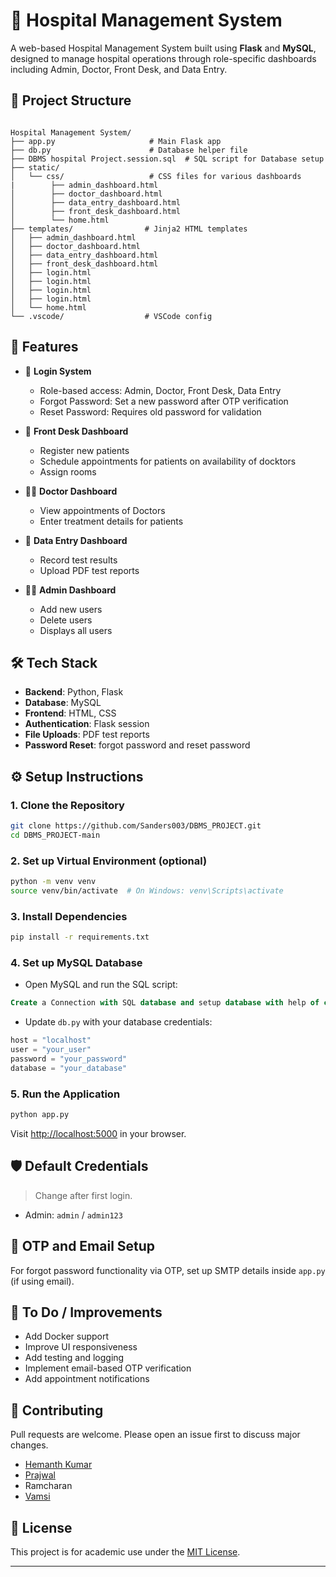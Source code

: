 # 🏥 Hospital Management System

A web-based Hospital Management System built using **Flask** and **MySQL**, designed to manage hospital operations through role-specific dashboards including Admin, Doctor, Front Desk, and Data Entry.

## 📂 Project Structure

```

Hospital Management System/
├── app.py                     # Main Flask app
├── db.py                      # Database helper file
├── DBMS hospital Project.session.sql  # SQL script for Database setup
├── static/
│   └── css/                   # CSS files for various dashboards
|        ├── admin_dashboard.html
│        ├── doctor_dashboard.html
│        ├── data_entry_dashboard.html
│        ├── front_desk_dashboard.html
│        └── home.html
├── templates/                # Jinja2 HTML templates
│   ├── admin_dashboard.html
│   ├── doctor_dashboard.html
│   ├── data_entry_dashboard.html
│   ├── front_desk_dashboard.html
│   ├── login.html
│   ├── login.html
│   ├── login.html
│   ├── login.html
│   └── home.html
└── .vscode/                  # VSCode config

````

## 🚀 Features

- 🔐 **Login System**
  - Role-based access: Admin, Doctor, Front Desk, Data Entry
  - Forgot Password: Set a new password after OTP verification
  - Reset Password: Requires old password for validation

- 🧾 **Front Desk Dashboard**
  - Register new patients
  - Schedule appointments for patients on availability of docktors
  - Assign rooms

- 👨‍⚕️ **Doctor Dashboard**
  - View appointments of Doctors
  - Enter treatment details for patients

- 🧪 **Data Entry Dashboard**
  - Record test results
  - Upload PDF test reports

- 🧑‍💼 **Admin Dashboard**
  - Add new users
  - Delete users
  - Displays all users

## 🛠️ Tech Stack

- **Backend**: Python, Flask
- **Database**: MySQL
- **Frontend**: HTML, CSS
- **Authentication**: Flask session
- **File Uploads**: PDF test reports
- **Password Reset**: forgot password and reset password 

## ⚙️ Setup Instructions

### 1. Clone the Repository

```bash
git clone https://github.com/Sanders003/DBMS_PROJECT.git
cd DBMS_PROJECT-main
````

### 2. Set up Virtual Environment (optional)

```bash
python -m venv venv
source venv/bin/activate  # On Windows: venv\Scripts\activate
```

### 3. Install Dependencies

```bash
pip install -r requirements.txt
```

### 4. Set up MySQL Database

* Open MySQL and run the SQL script:

```sql
Create a Connection with SQL database and setup database with help of contents of DBMS hospital Project.session.sql
```

* Update `db.py` with your database credentials:

```python
host = "localhost"
user = "your_user"
password = "your_password"
database = "your_database"
```

### 5. Run the Application

```bash
python app.py
```

Visit [http://localhost:5000](http://localhost:5000) in your browser.

## 🛡️ Default Credentials

> Change after first login.

* Admin: `admin` / `admin123`

## 📧 OTP and Email Setup

For forgot password functionality via OTP, set up SMTP details inside `app.py` (if using email).

## 📌 To Do / Improvements

* Add Docker support
* Improve UI responsiveness
* Add testing and logging
* Implement email-based OTP verification
* Add appointment notifications

## 🤝 Contributing

Pull requests are welcome. Please open an issue first to discuss major changes.
- [Hemanth Kumar](https://github.com/Sanders003)
- [Prajwal](https://github.com/Megakyper)
- Ramcharan
- [Vamsi](https://github.com/Raju-Manthena)

## 📄 License

This project is for academic use under the [MIT License](LICENSE).

---

